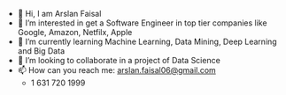 - 👋 Hi, I am Arslan Faisal
- 👀 I’m interested in get a Software Engineer in top tier companies like Google, Amazon, Netfilx, Apple 
- 🌱 I’m currently learning Machine Learning, Data Mining, Deep Learning and Big Data
- 💞️ I’m looking to collaborate in a project of Data Science
- 📫 How can you reach me: 
    arslan.faisal06@gmail.com
    + 1 631 720 1999
